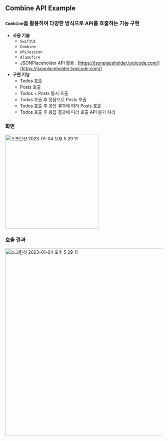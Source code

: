 ## Combine API Example

### `Combine`을 활용하여 다양한 방식으로 API를 호출하는 기능 구현

- **사용 기술**
    - `SwiftUI`
    - `Combine`
    - `URLSession`
    - `Alamofire`
    - JSONPlaceholder API 활용 : [https://jsonplaceholder.typicode.com/](https://jsonplaceholder.typicode.com/)
- **구현 기능**
    - Todos 호출
    - Posts 호출
    - Todos + Posts 동시 호출
    - Todos 호출 후 응답으로 Posts 호출
    - Todos 호출 후 응답 결과에 따라 Posts 호출
    - Todos 호출 후 응답 결과에 따라 호출 API 분기 처리

### 화면

<img width="300" alt="스크린샷 2023-01-04 오후 5 29 11" src="https://user-images.githubusercontent.com/77015330/210514293-3008b1ec-e7ed-41f2-ae52-008a705c9755.png">

### 호출 결과

<img width="600" alt="스크린샷 2023-01-04 오후 5 29 11" src="https://user-images.githubusercontent.com/77015330/210514331-641273d5-c777-44d9-b44a-514b48579abf.png">


